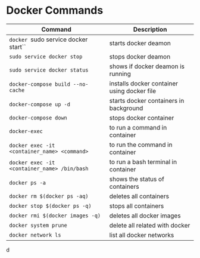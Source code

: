 # Docker Commands 

| Command                                      | Description                                 |
| -------------------------------------------- | ------------------------------------------- |
| `docker `sudo service docker start``         | starts docker deamon                        |
| `sudo service docker stop`                   | stops docker deamon                         |
| `sudo service docker status`                 | shows if docker deamon is running           |
| `docker-compose build --no-cache`            | installs docker container using docker file |
| `docker-compose up -d`                       | starts docker containers in background      |
| `docker-compose down`                        | stops docker container                      |
| `docker-exec`                                | to run a command in container               |
| `docker exec -it <container_name> <command>` | to run the command in container             |
| `docker exec -it <container_name> /bin/bash` | to run a bash terminal in container         |
| `docker ps -a`                               | shows the status of containers              |
| `docker rm $(docker ps -aq)`                 | deletes all containers                      |
| `docker stop $(docker ps -q)`                | stops all containers                        |
| `docker rmi $(docker images -q)`             | deletes all docker images                   |
| `docker system prune`                        | delete all related with docker              |
| `docker network ls`                          | list all docker networks                    |





 d

